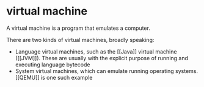 # virtual machine

A virtual machine is a program that emulates a computer.

There are two kinds of virtual machines, broadly speaking:

-   Language virtual machines, such as the [[Java]] virtual machine ([[JVM]]). These are usually with the explicit purpose of running and executing language bytecode
-   System virtual machines, which can emulate running operating systems. [[QEMU]] is one such example
